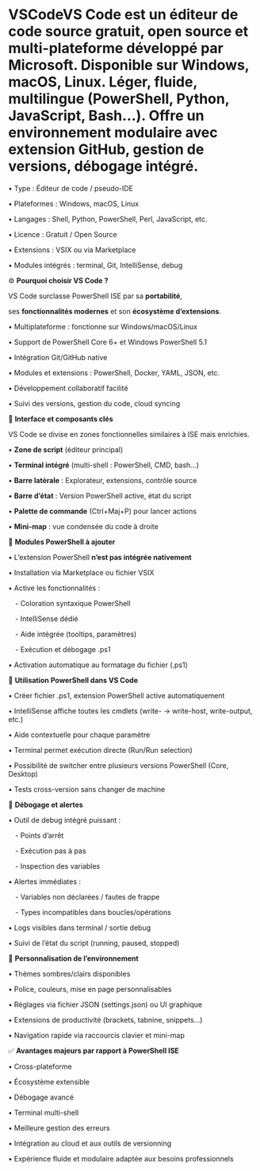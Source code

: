 # VSCodeVS Code est un éditeur de code source gratuit, open source et multi-plateforme développé par Microsoft. Disponible sur Windows, macOS, Linux. Léger, fluide, multilingue (PowerShell, Python, JavaScript, Bash…). Offre un environnement modulaire avec extension GitHub, gestion de versions, débogage intégré.

• Type : Éditeur de code / pseudo-IDE

• Plateformes : Windows, macOS, Linux

• Langages : Shell, Python, PowerShell, Perl, JavaScript, etc.

• Licence : Gratuit / Open Source

• Extensions : VSIX ou via Marketplace

• Modules intégrés : terminal, Git, IntelliSense, debug

⚙️ **Pourquoi choisir VS Code ?**

VS Code surclasse PowerShell ISE par sa **portabilité**,

ses **fonctionnalités modernes** et son **écosystème d’extensions**.

• Multiplateforme : fonctionne sur Windows/macOS/Linux

• Support de PowerShell Core 6+ et Windows PowerShell 5.1

• Intégration Git/GitHub native

• Modules et extensions : PowerShell, Docker, YAML, JSON, etc.

• Développement collaboratif facilité

• Suivi des versions, gestion du code, cloud syncing



🧩 **Interface et composants clés**

VS Code se divise en zones fonctionnelles similaires à ISE mais enrichies.

• **Zone de script** (éditeur principal)

• **Terminal intégré** (multi-shell : PowerShell, CMD, bash…)

• **Barre latérale** : Explorateur, extensions, contrôle source

• **Barre d’état** : Version PowerShell active, état du script

• **Palette de commande** (Ctrl+Maj+P) pour lancer actions

• **Mini-map** : vue condensée du code à droite



🔌 **Modules PowerShell à ajouter**

• L’extension PowerShell **n’est pas intégrée nativement**

• Installation via Marketplace ou fichier VSIX

• Active les fonctionnalités :

 - Coloration syntaxique PowerShell

 - IntelliSense dédié

 - Aide intégrée (tooltips, paramètres)

 - Exécution et débogage .ps1

• Activation automatique au formatage du fichier (.ps1)

🎯 **Utilisation PowerShell dans VS Code**

• Créer fichier .ps1, extension PowerShell active automatiquement

• IntelliSense affiche toutes les cmdlets (write- → write-host, write-output, etc.)

• Aide contextuelle pour chaque paramètre

• Terminal permet exécution directe (Run/Run selection)

• Possibilité de switcher entre plusieurs versions PowerShell (Core, Desktop)

• Tests cross-version sans changer de machine



🐞 **Débogage et alertes**

• Outil de debug intégré puissant :

 - Points d’arrêt

 - Exécution pas à pas

 - Inspection des variables

• Alertes immédiates :

 - Variables non déclarées / fautes de frappe

 - Types incompatibles dans boucles/opérations

• Logs visibles dans terminal / sortie debug

• Suivi de l’état du script (running, paused, stopped)



🎨 **Personnalisation de l’environnement**

• Thèmes sombres/clairs disponibles

• Police, couleurs, mise en page personnalisables

• Réglages via fichier JSON (settings.json) ou UI graphique

• Extensions de productivité (brackets, tabnine, snippets…)

• Navigation rapide via raccourcis clavier et mini-map



✅ **Avantages majeurs par rapport à PowerShell ISE**

• Cross-plateforme

• Écosystème extensible

• Débogage avancé

• Terminal multi-shell

• Meilleure gestion des erreurs

• Intégration au cloud et aux outils de versionning

• Expérience fluide et modulaire adaptée aux besoins professionnels

